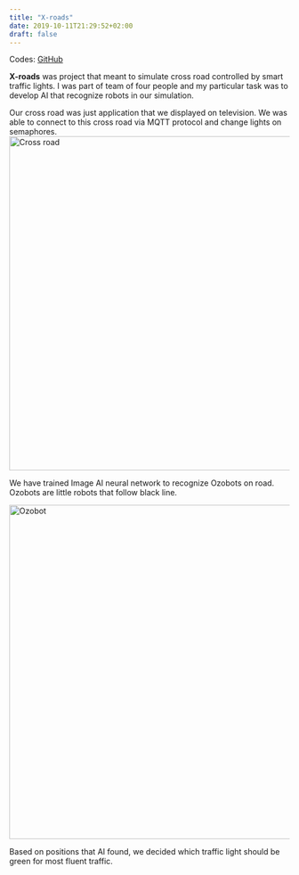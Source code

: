 ```yaml
---
title: "X-roads"
date: 2019-10-11T21:29:52+02:00
draft: false
---
```

Codes: [GitHub](https://github.com/Tabas32/xroads)

**X-roads** was project that meant to simulate cross road controlled by smart traffic lights. I was part of team of four people and my particular task was to develop AI that recognize robots in our simulation.

Our cross road was just application that we displayed on television. We was able to connect to this cross road via MQTT protocol and change lights on semaphores.
<img src="/static/xroads1.jpg" alt="Cross road" width="600"/>


We have trained Image AI neural network to recognize Ozobots on road. Ozobots are little robots that follow black line.

<img src="/static/xroads2.jpg" alt="Ozobot" width="600"/>

Based on positions that AI found, we decided which traffic light should be green for most fluent traffic.

